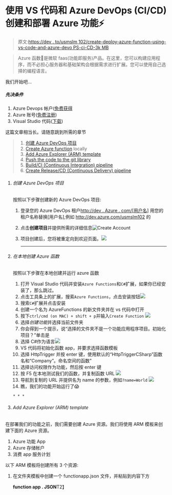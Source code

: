 # 使用 VS 代码和 Azure DevOps (CI/CD)创建和部署 Azure 功能⚡

> 原文:[https://dev . to/usmslm 102/create-deploy-azure-function-using-vs-code-and-azure-devo PS-ci-CD-3k MB](https://dev.to/usmslm102/create-deploy-azure-function-using-vs-code-and-azure-devops-ci-cd-3kmb)

> Azure 函数🚀是微软 faas(功能即服务)产品。在这里，您可以构建应用程序，而不必担心服务器和基础架构会根据需求进行扩展。您可以使用自己选择的编程语言。

我们开始吧...

##### [](#prerequisites)先决条件

1.  Azure Devops 帐户([免费获得](https://azure.microsoft.com/en-us/services/devops)
2.  Azure 账号([免费注册](https://azure.com/free))
3.  Visual Studio 代码([下载](https://code.visualstudio.com/download))

这篇文章相当长。请随意跳到所需的章节

> 1.  [创建 Azure DevOps 项目](#CreateDevopsProject)
> 2.  [Create Azure function](#CreateFunction) locally
> 3.  [Add Azure Explorer (ARM) template](#AddARM)
> 4.  [Push the code to the git library](#git)
> 5.  [Build/CI (Continuous Integration) pipeline](#CI)
> 6.  [Create Release/CD (Continuous Delivery) pipeline](#CD)

1.  ###### 创建 Azure DevOps 项目

    按照以下步骤创建新的 Azure DevOps 项目:

    1.  登录您的 Azure DevOps 租户[http://dev . Azure . com/[用户名]](http://dev.azure.com/%5Busername%5D) 用您的租户名称替换[用户名],例如 http://dev.azure.com/usmslm102 的
    2.  点击**创建项目**并提供所需的详细信息![Create Account](../Images/59bb551d2cb625d5fb05b883e67bab1c.png)
    3.  项目创建后，您将被重定向到欢迎页面。![](../Images/ec76e39d0844eb91d2bb24c866182423.png)

        * * *

2.  ###### 在本地创建 Azure 函数

    按照以下步骤在本地创建并运行 azure 函数

    1.  打开 Visual Studio 代码并安装`Azure Functions`和`C#`扩展，如果你已经安装了，那么跳过。
    2.  点击工具条上的扩展，搜索`Azure Functions`，点击安装按钮![](../Images/19e7dd4464e977d5268f15ea1ca551f3.png)
    3.  搜索`C#`扩展并点击安装
    4.  创建一个名为 AzureFunctions 的新文件夹并在 vs 代码中打开
    5.  按下`ctrl/cmd (on MAC) + shift + p`并输入`Create Function` ![](../Images/28c904412a9a7f2f41c733539b4e0e0e.png)
    6.  选择*创建功能*并选择当前文件夹
    7.  你会得到一个提示，说“选择的文件夹不是一个功能应用程序项目。初始化项目？”单击是
    8.  选择 C#作为语言![](../Images/1cc3e30b7048c2465fcc2450c767426f.png)
    9.  VS 代码将初始化函数 app，并要求选择函数模板
    10.  选择 HttpTrigger 并按 enter 键，使用默认的“HttpTriggerCSharp”函数名和“Company”。命名空间的函数"
    11.  选择访问权限作为功能，然后按 enter 键
    12.  按 F5 在本地测试我们的函数，并复制函数 URL ![](../Images/4de6244ee4460f4b4dbba28a02c34437.png)
    13.  导航到复制的 URL 并提供名为 name 的参数，例如`?name=World` ![](../Images/8ef5a83f167c9d5f3d451b5a2cd6ce4d.png)
    14.  瞧，我们的功能开始运行了😱

        * * *

3.  ###### Add Azure Explorer (ARM) template

在部署我们的功能之前，我们需要创建 Azure 资源。我们将使用 ARM 模板来创建下面的 Azure 资源。

1.  Azure 功能 App
2.  Azure 存储帐户
3.  消费 app 服务计划

以下 ARM 模板将创建所有 3 个资源:

1.  在文件夹模板中创建一个 functionapp.json 文件，并粘贴到内容下方

    **function app . JSON**T2】